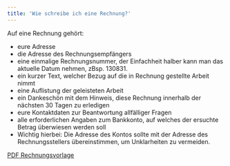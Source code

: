 ```yaml
---
title: 'Wie schreibe ich eine Rechnung?'
---
```


Auf eine Rechnung gehört:

- eure Adresse
- die Adresse des Rechnungsempfängers
- eine einmalige Rechnungsnummer, der Einfachheit halber kann man das aktuelle Datum nehmen, zBsp. 130831.
- ein kurzer Text, welcher Bezug auf die in Rechnung gestellte Arbeit nimmt
- eine Auflistung der geleisteten Arbeit
- ein Dankeschön mit dem Hinweis, diese Rechnung innerhalb der nächsten 30 Tagen zu erledigen
- eure Kontaktdaten zur Beantwortung allfälliger Fragen
- alle erforderlichen Angaben zum Bankkonto, auf welches der ersuchte Betrag überwiesen werden soll
- Wichtig hierbei: Die Adresse des Kontos sollte mit der Adresse des Rechnungsstellers übereinstimmen, um Unklarheiten zu vermeiden.

[PDF Rechnungsvorlage](Rechnungsvorlage.pdf)
